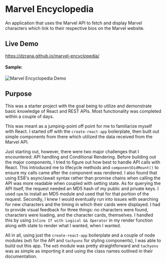 # Marvel Encyclopedia

An application that uses the Marvel API to fetch and display Marvel characters which link to their respective bios on the Marvel website.

## Live Demo

https://dzrana.github.io/marvel-encyclopedia/

#### Sample:

![Marvel Encyclopedia Demo](demo/m-e_demo.gif)

## Purpose

This was a starter project with the goal being to utilize and demonstrate basic knowledge of React and REST APIs. Most functionality was completed within a couple of days.

This was meant as a jumping-point off point for me to familiarize myself with React. I started off with the `create-react-app` boilerplate, then built out simple components from there which utilized the data received from the Marvel API.

Just starting out, however, there were two major challenges that I encountered: API handling and Conditional Rendering. Before building out the major components, I tried to figure out how best to handle API calls with React. This introduced me to lifecycle methods and `componentDidMount()` to ensure my calls came after the component was rendered. I also found that using ES8's async/await syntax rather than promise chains when calling the API was more readable when coupled with setting state. As for querying the API itself, the request needed an MD5 hash of my public and private keys. I used `npm` to install an MD5 module and used that for that portion of the request. Secondly, I knew I would eventually run into issues with searching for new characters and the timing in which their cards were displayed. I had to provide visual feedback for three things: no characters were found, characters were loading, and the character cards, themselves. I handled this by using `Inline If with Logical && Operator` in my render function along with state to render what I wanted, when I wanted.

All in all, using just the `create-react-app` boilerplate and a couple of node modules (`md5` for the API and `tachyons` for styling components), I was able to build out this app. The `md5` module was pretty straightforward and `tachyons` was as simple as importing it and using the class names outlined in their documentation.
